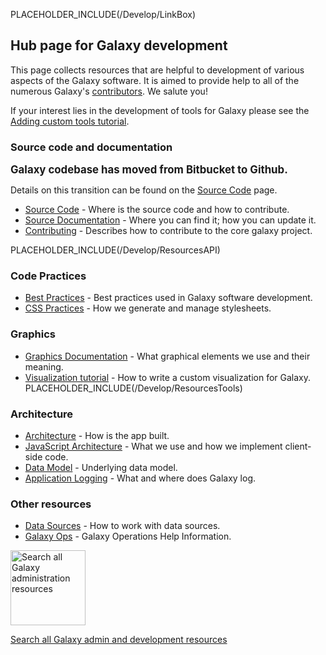 PLACEHOLDER_INCLUDE(/Develop/LinkBox)

## Hub page for Galaxy development

This page collects resources that are helpful to development of various aspects of the Galaxy software. It is aimed to provide help to all of the numerous Galaxy's [contributors](https://www.openhub.net/p/galaxybx/contributors/summary). We salute you!

If your interest lies in the development of tools for Galaxy please see the [Adding custom tools tutorial](/src/Admin/Tools/AddToolTutorial/index.md).

### Source code and documentation

<span style="font-size: larger;"> **Galaxy codebase has moved from Bitbucket to Github.** </span>

Details on this transition can be found on the [Source Code](/src/Develop/SourceCode/index.md) page.

* [Source Code](/src/Develop/SourceCode/index.md) - Where is the source code and how to contribute.
* [Source Documentation](SourceDoc) - Where you can find it; how you can update it.
* [Contributing](https://github.com/galaxyproject/galaxy/blob/dev/CONTRIBUTING.md) - Describes how to contribute to the core galaxy project.

PLACEHOLDER_INCLUDE(/Develop/ResourcesAPI)

### Code Practices
* [Best Practices](BestPractices) - Best practices used in Galaxy software development.
* [CSS Practices](CSS) - How we generate and manage stylesheets.

### Graphics
* [Graphics Documentation](/src/Develop/Graphics/index.md) - What graphical elements we use and their meaning.
* [Visualization tutorial](/src/Develop/Visualizations/index.md) - How to write a custom visualization for Galaxy.
PLACEHOLDER_INCLUDE(/Develop/ResourcesTools)

### Architecture
* [Architecture](Architecture) - How is the app built.
* [JavaScript Architecture](JSA) - What we use and how we implement client-side code.
* [Data Model](/src/Admin/Internals/DataModel/index.md) - Underlying data model.
* [Application Logging](/src/Admin/Internals/ApplicationLogging/index.md) - What and where does Galaxy log.

### Other resources
* [Data Sources](/src/Admin/Internals/DataSources/index.md) - How to work with data sources.
* [Galaxy Ops](/src/Admin/Internals/GalaxyOps/index.md) - Galaxy Operations Help Information.

<div class='center'>
<a href='http://galaxyproject.org/search/getgalaxy'><img src='/Images/Logos/GetGalaxySearch.png' alt='Search all Galaxy administration resources' width="120" /></a>

[Search all Galaxy admin and development resources](http://galaxyproject.org/search/getgalaxy)
</div>
